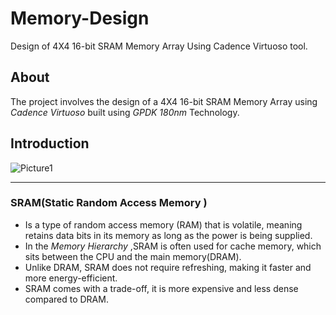 # Memory-Design
Design of 4X4 16-bit SRAM Memory Array Using Cadence Virtuoso tool.

## About
The project involves the design of a 4X4 16-bit SRAM Memory Array using *Cadence Virtuoso* built using *GPDK 180nm* Technology.

## Introduction
![Picture1](https://github.com/KeerthanaUmesh/Memory-Design/assets/147648970/bca1c502-a462-4d61-84f6-fdd75aa42d70)

-------------

### **SRAM(Static Random Access Memory )** 
* Is a type of random access memory (RAM) that is volatile, meaning retains data bits in its memory as long as the  power is being supplied.
* In the *Memory Hierarchy* ,SRAM is often used for cache memory, which sits between the CPU and the main memory(DRAM).
* Unlike DRAM, SRAM does not require refreshing, making it faster and more energy-efficient.
* SRAM comes with a trade-off, it is more expensive and less dense compared to DRAM.
<!---
-------------
### **Applications of SRAM**

SRAM is widely used in various applications due to its speed, low power consumption, and suitability for cache memory. Some key applications include:

1. **Cache Memory:** SRAM is commonly used as cache memory in CPUs to provide fast access to frequently used data.

2. **Register Files:** SRAM is used in register files within microprocessors for storing temporary data during computation.

3. **Networking Devices:** SRAM is employed in networking devices for buffering and storing routing tables.

4. **Embedded Systems:** SRAM finds applications in embedded systems, providing quick access to critical data.
-->
